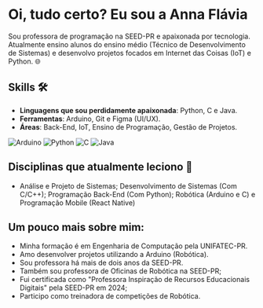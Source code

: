 # Oi, tudo certo? Eu sou a Anna Flávia
Sou professora de programação na SEED-PR e apaixonada por tecnologia. Atualmente ensino alunos do ensino médio (Técnico de Desenvolvimento de Sistemas) e desenvolvo projetos focados em Internet das Coisas (IoT) e Python. 🌐

## Skills 🛠️
- **Linguagens que sou perdidamente apaixonada**: Python, C e Java.
- **Ferramentas**: Arduino, Git e Figma (UI/UX). 
- **Áreas**: Back-End, IoT, Ensino de Programação, Gestão de Projetos.
  
![Arduino](https://img.shields.io/badge/-Arduino-00979D?style=for-the-badge&logo=Arduino&logoColor=white)
![Python](https://img.shields.io/badge/python-3670A0?style=for-the-badge&logo=python&logoColor=ffdd54)
![C](https://img.shields.io/badge/c-%2300599C.svg?style=for-the-badge&logo=c&logoColor=white)
![Java](https://img.shields.io/badge/java-%23ED8B00.svg?style=for-the-badge&logo=openjdk&logoColor=white)

## Disciplinas que atualmente leciono 🎯
- Análise e Projeto de Sistemas; Desenvolvimento de Sistemas (Com C/C++); Programação Back-End (Com Python); Robótica (Arduino e C) e Programação Mobile (React Native)

## Um pouco mais sobre mim:
- Minha formação é em Engenharia de Computação pela UNIFATEC-PR.
- Amo desenvolver projetos utilizando a Arduino (Robótica).
- Sou professora há mais de dois anos da SEED-PR.
- Também sou professora de Oficinas de Robótica na SEED-PR; 
- Fui certificada como "Professora Inspiração de Recursos Educacionais Digitais" pela SEED-PR em 2024;
- Participo como treinadora de competições de Robótica. 


